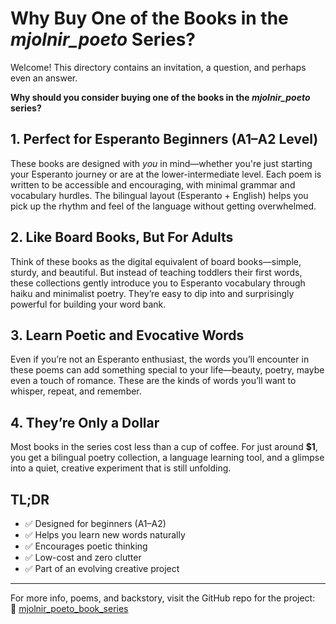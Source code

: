 ## 
#
# Why Buy One of the Books in the *mjolnir_poeto* Series?

Welcome! This directory contains an invitation, a question, and perhaps even an answer.

**Why should you consider buying one of the books in the *mjolnir_poeto* series?**

## 1. Perfect for Esperanto Beginners (A1–A2 Level)

These books are designed with *you* in mind—whether you're just starting your Esperanto journey or are at the lower-intermediate level. Each poem is written to be accessible and encouraging, with minimal grammar and vocabulary hurdles. The bilingual layout (Esperanto + English) helps you pick up the rhythm and feel of the language without getting overwhelmed.

## 2. Like Board Books, But For Adults

Think of these books as the digital equivalent of board books—simple, sturdy, and beautiful. But instead of teaching toddlers their first words, these collections gently introduce you to Esperanto vocabulary through haiku and minimalist poetry. They’re easy to dip into and surprisingly powerful for building your word bank.

## 3. Learn Poetic and Evocative Words

Even if you’re not an Esperanto enthusiast, the words you’ll encounter in these poems can add something special to your life—beauty, poetry, maybe even a touch of romance. These are the kinds of words you’ll want to whisper, repeat, and remember.

## 4. They’re Only a Dollar

Most books in the series cost less than a cup of coffee. For just around **$1**, you get a bilingual poetry collection, a language learning tool, and a glimpse into a quiet, creative experiment that is still unfolding.

## TL;DR

- ✅ Designed for beginners (A1–A2)
- ✅ Helps you learn new words naturally
- ✅ Encourages poetic thinking
- ✅ Low-cost and zero clutter
- ✅ Part of an evolving creative project

---

For more info, poems, and backstory, visit the GitHub repo for the project:  
🔗 [mjolnir_poeto_book_series](https://github.com/delphicventurescode/mjolnir_poeto_book_series)
